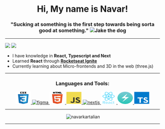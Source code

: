 <h1 align="center">Hi, My name is Navar!</h1>

<h3 align='center'>"Sucking at something is the first step towards being sorta good at something." <img src='https://c.tenor.com/0rK1mUAoy_IAAAAi/jake-the-dog-adventure-time.gif' alt='Jake the dog' width="40"></h3>

---- 

<a href="https://www.linkedin.com/in/navar-kartalian-784637206/" target="_blank"><img src="https://img.shields.io/badge/Linkedin-Navar%20Kartalian-blue?style=for-the-badge&logo=linkedin" /></a>
<a href="https://app.rocketseat.com.br/certificates/adbab422-8997-4847-9f90-3af5ebb37d33" target="_blank"><img src="https://img.shields.io/badge/Ignite-Certificate-brightgreen?style=for-the-badge&logo=react" /></a>

- I have knowledge in **React, Typescript and Next**
- Learned **React** through <a href="https://www.rocketseat.com.br/ignite">**Rocketseat Ignite**</a>
- Currently learning about Micro-frontends and 3D in the web (three.js)

---- 

<h3 align="center">Languages and Tools:</h3>
<p align="center"> <a href="https://www.w3schools.com/css/" target="_blank"> <img src="https://raw.githubusercontent.com/devicons/devicon/master/icons/css3/css3-original-wordmark.svg" alt="css3" width="50" height="40"/> </a> <a href="https://www.figma.com/" target="_blank"> <img src="https://www.vectorlogo.zone/logos/figma/figma-icon.svg" alt="figma" width="50" height="40"/> </a> <a href="https://www.w3.org/html/" target="_blank"> <img src="https://raw.githubusercontent.com/devicons/devicon/master/icons/html5/html5-original-wordmark.svg" alt="html5" width="50" height="40"/> </a> <a href="https://developer.mozilla.org/en-US/docs/Web/JavaScript" target="_blank"> <img src="https://raw.githubusercontent.com/devicons/devicon/master/icons/javascript/javascript-original.svg" alt="javascript" width="50" height="40"/> </a> <a href="https://nextjs.org/" target="_blank"> <img src="https://cdn.worldvectorlogo.com/logos/nextjs-3.svg" alt="nextjs" wwidth="50" height="40"/> </a> <a href="https://reactjs.org/" target="_blank"> <img src="https://raw.githubusercontent.com/devicons/devicon/master/icons/react/react-original-wordmark.svg" alt="react" width="50" height="40"/> </a> <a href="https://chakra-ui.com/" target="_blank"> <img src="https://raw.githubusercontent.com/chakra-ui/chakra-ui/main/logo/logomark-colored.svg" alt="sass" width="50" height="40"/> </a> <a href="https://www.typescriptlang.org/" target="_blank"> <img src="https://raw.githubusercontent.com/devicons/devicon/master/icons/typescript/typescript-original.svg" alt="typescript" width="50" height="40"/> </a> </p>

---- 
<p align='center'>
<span>&nbsp;<img align="center" src="https://github-readme-stats.vercel.app/api?username=navarkartalian&show_icons=true&locale=en&theme=tokyonight" alt="navarkartalian" /></span>
</p>

----
